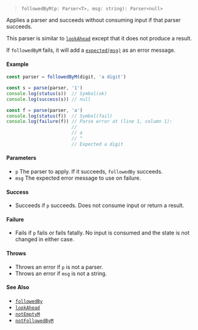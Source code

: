 <!--
 Copyright (c) 2020 Thomas J. Otterson
 
 This software is released under the MIT License.
 https://opensource.org/licenses/MIT
-->

> `followedByM(p: Parser<T>, msg: string): Parser<null>`

Applies a parser and succeeds without consuming input if that parser succeeds.

This parser is similar to [`lookAhead`](lookahead.md) except that it does not produce a result.

If `followedByM` fails, it will add a [`expected(msg)`](../tools/expected.md) as an error message.

#### Example

```javascript
const parser = followedByM(digit, 'a digit')

const s = parse(parser, '1')
console.log(status(s))  // Symbol(ok)
console.log(success(s)) // null

const f = parse(parser, 'a')
console.log(status(f))  // Symbol(fail)
console.log(failure(f)) // Parse error at (line 1, column 1):
                        //
                        // a
                        // ^
                        // Expected a digit
```

#### Parameters

* `p` The parser to apply. If it succeeds, `followedBy` succeeds.
* `msg` The expected error message to use on failure.

#### Success

* Succeeds if `p` succeeds. Does not consume input or return a result.

#### Failure

* Fails if `p` fails or fails fatally. No input is consumed and the state is not changed in either case.

#### Throws

* Throws an error if `p` is not a parser.
* Throws an error if `msg` is not a string.

#### See Also

* [`followedBy`](followedby.md)
* [`lookAhead`](lookahead.md)
* [`notEmptyM`](notemptym.md)
* [`notFollowedByM`](notfollowedbym.md)